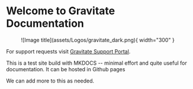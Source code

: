 # Welcome to Gravitate Documentation

<figure markdown>
  ![Image title](assets/Logos/gravitate_dark.png){ width="300" }
</figure>

For support requests visit [Gravitate Support Portal](https://gravitatedxp.atlassian.net/servicedesk/customer/portal/2).

This is a test site build with MKDOCS -- minimal effort and quite useful for documentation. It can be hosted in Github pages

We can add more to this as needed.

